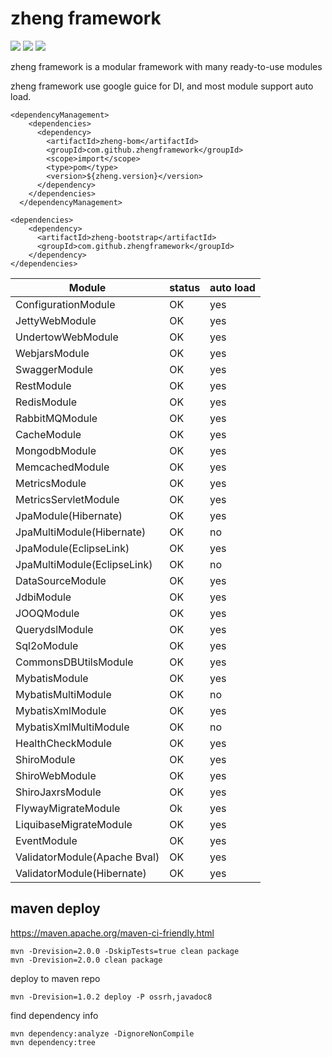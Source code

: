 # zheng framework

[![][maven img]][maven]
[![][release img]][release]
[![][license img]][license]

[maven]:http://search.maven.org/#search|gav|1|g:"com.github.zhengframework"%20AND%20a:"zheng-core"
[maven img]:https://maven-badges.herokuapp.com/maven-central/com.github.zhengframework/zheng-bootstrap/badge.svg

[release]:https://github.com/zhengframework/zhengframework/releases
[release img]:https://img.shields.io/github/v/release/zhengframework/zhengframework.svg

[license]:LICENSE.txt
[license img]:https://img.shields.io/badge/License-Apache%202-blue.svg


zheng framework is a modular framework with many ready-to-use modules

zheng framework use google guice for DI, and most module support auto load.


```
<dependencyManagement>
    <dependencies>
      <dependency>
        <artifactId>zheng-bom</artifactId>
        <groupId>com.github.zhengframework</groupId>
        <scope>import</scope>
        <type>pom</type>
        <version>${zheng.version}</version>
      </dependency>
    </dependencies>
  </dependencyManagement>

<dependencies>
    <dependency>
      <artifactId>zheng-bootstrap</artifactId>
      <groupId>com.github.zhengframework</groupId>
    </dependency>
</dependencies>
```

| Module      | status      | auto load   |
| ----------- | ----------- | ----------- |
| ConfigurationModule  | OK      | yes |
| JettyWebModule  | OK      | yes |
| UndertowWebModule | OK    | yes |
| WebjarsModule | OK    | yes |
| SwaggerModule | OK    | yes |
| RestModule | OK    | yes |
| RedisModule | OK    | yes |
| RabbitMQModule | OK    | yes |
| CacheModule | OK    | yes |
| MongodbModule | OK    | yes |
| MemcachedModule | OK    | yes |
| MetricsModule | OK    | yes |
| MetricsServletModule | OK    | yes |
| JpaModule(Hibernate) | OK    | yes |
| JpaMultiModule(Hibernate) | OK    | no |
| JpaModule(EclipseLink) | OK    | yes |
| JpaMultiModule(EclipseLink) | OK    | no |
| DataSourceModule | OK    | yes |
| JdbiModule | OK    | yes |
| JOOQModule | OK    | yes |
| QuerydslModule | OK    | yes |
| Sql2oModule | OK    | yes |
| CommonsDBUtilsModule | OK    | yes |
| MybatisModule | OK    | yes |
| MybatisMultiModule | OK    | no |
| MybatisXmlModule | OK    | yes |
| MybatisXmlMultiModule | OK    | no |
| HealthCheckModule | OK    | yes |
| ShiroModule | OK    | yes |
| ShiroWebModule | OK    | yes |
| ShiroJaxrsModule | OK    | yes |
| FlywayMigrateModule | Ok    | yes |
| LiquibaseMigrateModule | OK    | yes |
| EventModule | OK    | yes |
| ValidatorModule(Apache Bval) | OK    | yes |
| ValidatorModule(Hibernate) | OK    | yes |



## maven deploy

https://maven.apache.org/maven-ci-friendly.html

```
mvn -Drevision=2.0.0 -DskipTests=true clean package 
mvn -Drevision=2.0.0 clean package 

```

deploy to maven repo
```
mvn -Drevision=1.0.2 deploy -P ossrh,javadoc8
```

find dependency info
```
mvn dependency:analyze -DignoreNonCompile
mvn dependency:tree
```


